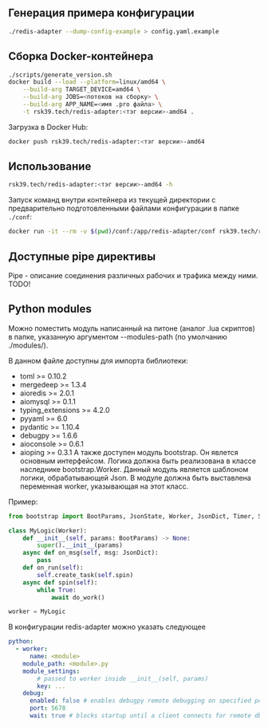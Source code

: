 ## Генерация примера конфигурации
```bash
./redis-adapter --dump-config-example > config.yaml.example
```

## Сборка Docker-контейнера
```bash
./scripts/generate_version.sh
docker build --load --platform=linux/amd64 \
    --build-arg TARGET_DEVICE=amd64 \
    --build-arg JOBS=<потоков на сборку> \
    --build-arg APP_NAME=<имя .pro файла> \
    -t rsk39.tech/redis-adapter:<тэг версии>-amd64 .
```
Загрузка в Docker Hub:
```bash
docker push rsk39.tech/redis-adapter:<тэг версии>-amd64
```

## Использование
```bash
rsk39.tech/redis-adapter:<тэг версии>-amd64 -h
```
Запуск команд внутри контейнера из текущей директории с предварительно подготовленными файлами конфигурации в папке `./conf`:
```bash
docker run -it --rm -v $(pwd)/conf:/app/redis-adapter/conf rsk39.tech/redis-adapter:<тэг версии>-amd64 bash
```

## Доступные pipe директивы
Pipe - описание соединения различных рабочих и трафика между ними. 
TODO!

## Python modules
Можно поместить модуль написанный на питоне (аналог .lua скриптов) в папке, указанную аргументом --modules-path (по умолчанию ./modules/).

В данном файле доступны для импорта библиотеки:
* toml >= 0.10.2
* mergedeep >= 1.3.4
* aioredis >= 2.0.1
* aiomysql >= 0.1.1
* typing_extensions >= 4.2.0
* pyyaml >= 6.0
* pydantic >= 1.10.4
* debugpy >= 1.6.6
* aioconsole >= 0.6.1
* aioping >= 0.3.1
А также доступен модуль bootstrap. Он явлется основным интерфейсом. Логика должна быть реализована в классе наследнике bootstrap.Worker.
Данный модуль является шаблоном логики, обрабатывающей Json. В модуле должна быть выставлена переменная worker, указывающая на этот класс.

Пример:
```python
from bootstrap import BootParams, JsonState, Worker, JsonDict, Timer, Signal

class MyLogic(Worker):
    def __init__(self, params: BootParams) -> None:
        super().__init__(params)
    async def on_msg(self, msg: JsonDict):
        pass
    def on_run(self):
        self.create_task(self.spin)
    async def spin(self):
        while True:
            await do_work()

worker = MyLogic
```
В конфигурации redis-adapter можно указать следующее
```yaml
python:
  - worker:
      name: <module>
    module_path: <module>.py
    module_settings: 
        # passed to worker inside __init__(self, params)
        key: ...
    debug:
      enabled: false # enables debugpy remote debugging on specified port
      port: 5678
      wait: true # blocks startup until a client connects for remote dbug
```
